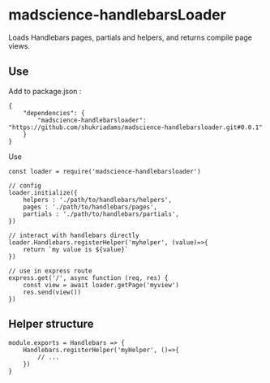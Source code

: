 # madscience-handlebarsLoader

Loads Handlebars pages, partials and helpers, and returns compile page views. 

## Use 

Add to package.json :
    
    {
        "dependencies": {
            "madscience-handlebarsloader": "https://github.com/shukriadams/madscience-handlebarsloader.git#0.0.1"
        }
    }

Use

    const loader = require('madscience-handlebarsloader')

    // config
    loader.initialize({ 
        helpers : './path/to/handlebars/helpers',
        pages : './path/to/handlebars/pages',
        partials : './path/to/handlebars/partials',
    })
    
    // interact with handlebars directly
    loader.Handlebars.registerHelper('myhelper', (value)=>{
        return `my value is ${value}`
    })

    // use in express route
    express.get('/', async function (req, res) {
        const view = await loader.getPage('myview')
        res.send(view())
    })

## Helper structure

    module.exports = Handlebars => {
        Handlebars.registerHelper('myHelper', ()=>{
            // ...
        })
    }
